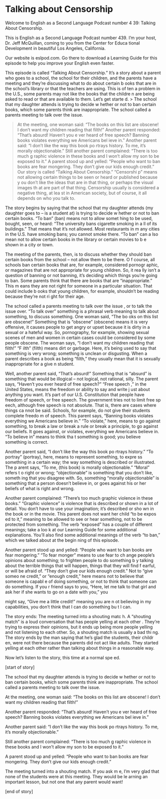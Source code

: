 # Talking about Censorship

Welcome to English as a Second Language Podcast number 4 39: Talking About Censorship.

This is English as a Second Language Podcast number 439.  I’m your host, Dr. Jeff McQuillan, coming to you from the Center for Educa tional Development in beautiful Los Angeles, California.

Our website is eslpod.com.  Go there to download a Learning Guide for this episode to help you improve your English even faster.

This episode is called “Talking About Censorship.”  It’s a  story about a parent who goes to a school, the school for their children, and  the parents have a meeting and they’re discussing what to do about certain b ooks that are in the school’s library or that the teachers are using.  This is of ten a problem in the U.S., some parents may not like the books that the childre n are being asked to read or that are available to them.  Let’s get starte d. > The school that my daughter attends is trying to decide w hether or not to ban certain books, which some parents think are inappropriate.   The school called a parents meeting to talk over the issue.
> At the meeting, one woman said: “The books on this list  are obscene!  I don’t want my children reading that filth!”
> Another parent responded: “That’s absurd!  Haven’t you e ver heard of free speech?  Banning books violates everything we Americans bel ieve in.”
> Another parent said: “I don’t like the way this book po rtrays history.  To me, it’s morally objectionable.”
> Still another parent complained: “There is too much g raphic violence in these books and I won’t allow my son to be exposed to it.”
> A parent stood up and yelled: “People who want to ban  books are fear mongering.  They don’t give our kids enough credit.”
> Our story is called “Talking About Censorship.”  “Censorshi p” means not allowing certain things to be seen or heard or published because y ou don’t like the ideas that are in that thing, or perhaps the visual images th at are part of that thing. Censorship usually is considered a negative thing, at lea st in American society, but of course, it all depends on who you talk to.

The story begins by saying that the school that my daughter  attends (my daughter goes to – is a student at) is trying to decide w hether or not to ban certain books.  “To ban” (ban) means not to allow somet hing to be used, bought, seen, or heard: “The university bans cigarette smoking in a ll of its buildings.” That means that it’s not allowed.  Most restaurants in m any cities in the U.S. have smoking bans; you cannot smoke there.  “To ban” can a lso mean not to allow certain books in the library or certain movies to b e shown in a city or town.

The meeting of the parents, then, is to discuss whether  they should ban certain books from the school – not allow them to be there.  O f course, all schools ban certain books that are, for example, considered pornogr aphic, or magazines that are not appropriate for young children.  So, it rea lly isn’t a question of banning or not banning, it’s deciding which things you’re going to ban.  Some parents think that there are books that are “inappropriate.”  This m eans they are not right for someone in a particular situation.  That could include b ooks that young children, for example, shouldn’t be reading because they’re not ri ght for their age.

The school called a parents meeting to talk over the issue , or to talk the issue over.  “To talk over” something is a phrasal verb meaning  to talk about something, to discuss something.  One woman said, “The bo oks on this list are obscene!”  Something that is “obscene” (obscene) means it is very offensive, it causes people to get angry or upset because it is dirty in a  sexual or a hateful way.  So, pornography, for example, showing sexual scenes of  men and women in certain cases could be considered by some people obscene.   The woman says, “I don’t want my children reading that filth!”  “F ilth” (filth) means dirt or garbage.  Here, it’s being used to say that something is very wrong; something is unclean or disgusting.  When a parent describes a book as being “filth,” they usually mean that it is sexually inappropriate for a give n student.

 Well, another parent said, “That’s absurd!”  Something  that is “absurd” is something that would be illogical – not logical, not rational, silly.  The parent says, “Haven’t you ever heard of free speech?”  “Free speech ,” in the United States, means the freedom or ability to say and write j ust about anything you want.  It’s part of our U.S. Constitution that people  have freedom of speech, or free speech.  The government tries not to limit free sp eech, although free speech is not absolute.  That is, there are cases where things ca nnot be said.  Schools, for example, do not give their students complete freedo m of speech.  This parent says, “Banning books violates everything we Americans believe in.”  “To violate,” here, means to go against something, to break a law or break a rule or break a principle, to go against our beliefs.  It goes against,  or violates, everything we Americans believe in.  “To believe in” means to think tha t something is good; you believe something is correct.

Another parent said, “I don’t like the way this book po rtrays history.”  “To portray” (portray), here, means to represent something, to expre ss something in a certain way; the way something is described or illustrated.  The p arent says, “To me, (this book) is morally objectionable.”  “Moral” refers t o right or wrong; “objectionable” is something that you don’t like, someth ing that you disagree with. So, something “morally objectionable” is something that a person doesn’t believe in, or goes against his or her beliefs of what is right  and wrong.

Another parent complained: “There’s too much graphic violence in these books.” “Graphic violence” is violence that is described or shown in  a lot of detail.  You don’t have to use your imagination; it’s described or sho wn in the book or in the movie.  This parent does not want her child “to be expos ed to it,” meaning to be allowed to see or hear something, not to be protected from something.  The verb “exposed” has a couple of different meanings; take a loo k at our Learning Guide for some additional explanations.  You’ll also find some  additional meanings of the verb “to ban,” which we talked about at the begin ning of this episode.

Another parent stood up and yelled: “People who want  to ban books are fear mongering.”  “To fear monger” means to use fear to ch ange people’s opinions about something; to frighten people to do something b y talking about the terrible things that will happen, things that they will find f earful, or will be afraid of.  “They don’t give our kids enough credit.”  Not to “give someo ne credit,” or “enough credit,” here means not to believe that someone is capabl e of doing something, or not to think that someone can do something.  If you r friend says to you, “Here, let me talk to that girl and ask her if she wants to go  on a date with you,” you

 might say, “Give me a little credit!” meaning you are n ot believing in my capabilities, you don’t think that I can do something bu t I can.

The story ends: The meeting turned into a shouting matc h.  A “shouting match” is a loud conversation that has people yelling at each other .  They’re trying to express their opinions, but it ends up being more people  yelling and not listening to each other.  So, a shouting match is usually a bad thi ng.  The story ends by the man saying that he’s glad the students, their childr en, were not there because the parents did not act like adults.  They started yelling at each other rather than talking about things in a reasonable way.

Now let’s listen to the story, this time at a normal spe ed.

[start of story]

The school that my daughter attends is trying to decide w hether or not to ban certain books, which some parents think are inappropriate.   The school called a parents meeting to talk over the issue.

At the meeting, one woman said: “The books on this list  are obscene!  I don’t want my children reading that filth!”

Another parent responded: “That’s absurd!  Haven’t you e ver heard of free speech?  Banning books violates everything we Americans bel ieve in.”

Another parent said: “I don’t like the way this book po rtrays history.  To me, it’s morally objectionable.”

Still another parent complained: “There is too much g raphic violence in these books and I won’t allow my son to be exposed to it.”

A parent stood up and yelled: “People who want to ban  books are fear mongering.  They don’t give our kids enough credit.”

The meeting turned into a shouting match.  If you ask m e, I’m very glad that none of the students were at this meeting.  They would be le arning an important lesson, but not one that any parent would want!

[end of story]



